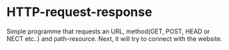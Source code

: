 # HTTP-request-response
Simple programme that requests an URL, method(GET, POST, HEAD or NECT etc..) 
and path-resource. Next, it will try to connect with the website.
